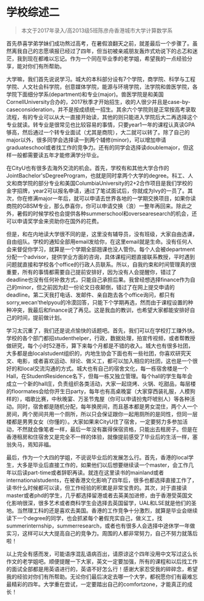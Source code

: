 
# 学校综述二  

> 本文于2017年录入/高2013级5班陈彦舟香港城市大学计算数学系  



首先恭喜学弟学妹们成功熬过高考，在暑假浪翻天之前，就差最后一个步骤了。虽然离我自己的志愿填报已经过了四年，但当初被亲戚朋友轰炸式劝说下的忐忑和迷茫，我到现在都难以忘记。作为一个同在毕业季的老学姐，希望我的一点经验分享，能对你们有所帮助。

大学嘛，我们首先说说学习。城大的本科部分设有7个学院，商学院、科学与工程学院、人文社会科学院，创意媒体学院，能源与环境学院，法学院和兽医学院，各学院下面细分学系(department)和专业(major)。兽医学院是和美国CornellUniversity合办的，2017秋季才开始招生，收的人很少并且是case-by-caseconsideration，并不是按成绩统一招生。其余六个学院则是正常按高考录取流程，有的专业可以从大一直接开始读，其他的则只能进入学院后大二再选择这个专业就读。转专业是很常见也比较容易的事情，只要year1一年的课程认真读GPA够高，然后通过一个转专业面试（尤其是商院），大二就可以转了。除了自己的major以外，很多同学会选择读一到两个辅修(minor)，可以增加申请graduateschool或者找工作的竞争力。还有的同学会选择读doublemajor，但这样一般都需要读五年才能修满学分毕业。

在CityU也有很多去海外交流的机会。首先，学校有和其他大学合作的JointBachelor'sDegreeProgram，也就是同时拿两个大学的degree。科工、人文和商学院的部分专业和美国ColumbiaUniversity的2+2合作项目是我们学校的金字招牌，year2可以报名申请，通过了笔试面试后，你就成为Ivy的一员了。其次，你在修满major一年后，就可以申请去世界各地的一学期交换项目，如果你读商院的GBSM专业，那么恭喜你，你可以申请交换（浪）一整年再回来。除此之外，暑假的时候学校也会提供各种summerschool和oversearesearch的机会，还可以申请奖学金来资助你在国外的花费。

但是，和在内地读大学很不同的是，这里没有辅导员，没有班级，大家自由选课，自由组队。学校的通知全部用email发给你，在这里email就是生命。没有任何人会来督促你学习，就算是一个学期全部翘课也没人管你。每个人会被department分配一个advisor，提供学业方面的咨询，具体课程问题直接联系教授，平时遇到问题就直接和学校各个office的行政人员联系。所以，自我约束和时间管理真的很重要，所有的事情都需要自己提前安排好，因为没有人会提醒你，错过了deadline也没有任何补救方式，只能自己承担后果。我曾经想选择finance作为自己的minor，但之前因为赶一份论文日夜颠倒，错过了在网上提交申请的deadline。第二天我打电话、发邮件、亲自跑去各个office询问，都只有sorry,wecan’thelpyou的冷漠回答，只能下个学期再选，然而由于课程设置的种种冲突，我最后和finance说了再见。这是我血的教训，也希望大家都能安排好自己的时间，提前做计划。

学习太沉重了，我们还是说点愉快的话题吧。首先，我们可以在学校打工赚外快。学校的各个部门都招studenthelper，行政，数据处理，拍宣传视频，或者帮教授做研究，每个小时52港币，算下来每个月都是不错的收入。城大也有很多社团，大多都是由localstudent组织的，内地生协会下面也有一些社团，你喜欢研究天文、电影，或者喜欢运动、辩论、做义工，都可以加入相应的社团，这也是一个很好的和local交流沟通的方式。城大也有自己的宿舍文化，每一栋宿舍楼是一个Hall，在StudentResidence名下，但每一栋又独立管理。每个hall的学生每年会成立一个新的hall庄，负责组织各类活动，大家一起烧烤、火锅、吃甜品，每层楼的floormates会给你开生日party，每年也有高桌晚宴（大家穿西装礼服，人模狗样的），唱歌比赛，中秋晚宴、万圣节鬼屋（你可以申请扮鬼吓唬别人）等各种活动。同时，宿舍都是随机分配，每年换房间，而且基本都是男女混住，两个人一个房间，两个房间共用一个厕所，所以只会保证跟你一起用厕所的是同性，但同一层楼都是男男女女（你懂的）。大家如果来CityU住了宿舍，一定要努力多参加活动，不然就会像笔者一样，最后一年没有赢得保宿资格，只能出去租房子。但是在香港租房和住宿舍又是完全不一样的体验，就像提前感受了毕业后的生活一样，塞翁失马，焉知非福。

最后，作为一个大四的学姐，不说说毕业后的发展怎么行。首先，香港的local学生，大多是毕业后直接工作的，如果他们以后想要继续读一个master，会工作几年以后读part-time或者辞职再读。就连在这里读书的mainland或者internationalstudents，在被香港文化影响了四年后，很多也都选择直接工作了，读书什么时候都可以读，但工作经验的积累是非常宝贵的。其次，对于直接读master或者phd的学生，几乎都选择留港或者去英美加进修，由于香港受英国文化影响很深，很多艺术或者商科学生会选择去英国留学，UAL和LSE就是他们的圣地。当然理工科的还是喜欢去美国。香港的工作竞争十分激烈，就算是毕业会继续读下一个degree的同学，也会抓紧每个暑假充实自己，做义工，找summerinternship，summerresearch，或者也有很多人会选择中途休学一年做实习，这样可以大大提高自己的竞争力。周围的人都非常努力，自己不努力就落后啦！

以上完全有感而发，可能语序混乱语病百出，请原谅这个四年没用中文写过这么长作文的老学姐吧。顺便提醒一下大家，英文一定要加强，所有的课程和以后找工作的面试全部都是用英语进行的，英语不好怎么行！感谢大家忍受我的碎碎念，希望我的经验对你们有所帮助。无论你们最后决定去哪一个大学，都祝愿你们有最难忘最精彩的四年。大学重在尝试，一定要踏出自己的comfortzone，才能真正的成长！




